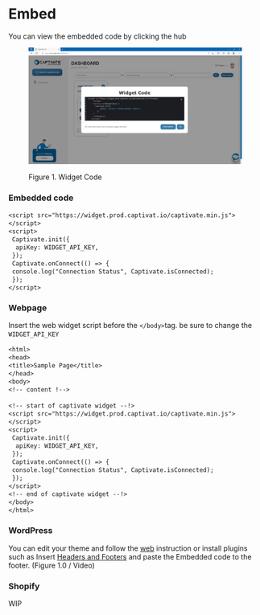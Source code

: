 # Embed

You can view the embedded code by clicking the hub

<figure><img src="../../../.gitbook/assets/image (77).png" alt=""><figcaption><p>Figure 1. Widget Code</p></figcaption></figure>

### Embedded code

```
<script src="https://widget.prod.captivat.io/captivate.min.js"></script>
<script>
 Captivate.init({   
  apiKey: WIDGET_API_KEY,
 });
 Captivate.onConnect(() => {
 console.log("Connection Status", Captivate.isConnected);
 });
</script>
```

### Webpage

Insert the web widget script before the `</body>`tag. be sure to change the `WIDGET_API_KEY`

```
<html>
<head>
<title>Sample Page</title>
</head>
<body>
<!-- content !-->

<!-- start of captivate widget --!>
<script src="https://widget.prod.captivat.io/captivate.min.js"></script>
<script>
 Captivate.init({   
  apiKey: WIDGET_API_KEY,
 });
 Captivate.onConnect(() => {
 console.log("Connection Status", Captivate.isConnected);
 });
</script>
<!-- end of captivate widget --!>
</body>
</html>
```

### WordPress

You can edit your theme and follow the [web](broken-reference) instruction or install plugins such as Insert [Headers and Footers](https://wordpress.org/plugins/insert-headers-and-footers/) and paste the Embedded code to the footer. (Figure 1.0 / Video)

### Shopify

WIP

